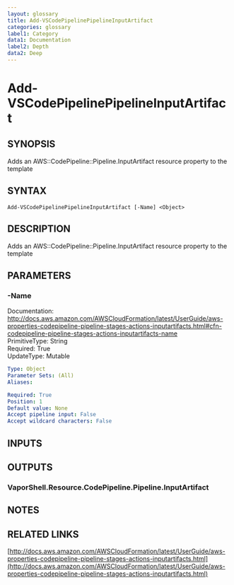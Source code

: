 ```yaml
---
layout: glossary
title: Add-VSCodePipelinePipelineInputArtifact
categories: glossary
label1: Category
data1: Documentation
label2: Depth
data2: Deep
---
```


# Add-VSCodePipelinePipelineInputArtifact

## SYNOPSIS
Adds an AWS::CodePipeline::Pipeline.InputArtifact resource property to the template

## SYNTAX

```
Add-VSCodePipelinePipelineInputArtifact [-Name] <Object>
```

## DESCRIPTION
Adds an AWS::CodePipeline::Pipeline.InputArtifact resource property to the template

## PARAMETERS

### -Name
Documentation: http://docs.aws.amazon.com/AWSCloudFormation/latest/UserGuide/aws-properties-codepipeline-pipeline-stages-actions-inputartifacts.html#cfn-codepipeline-pipeline-stages-actions-inputartifacts-name    
PrimitiveType: String    
Required: True    
UpdateType: Mutable

```yaml
Type: Object
Parameter Sets: (All)
Aliases: 

Required: True
Position: 1
Default value: None
Accept pipeline input: False
Accept wildcard characters: False
```

## INPUTS

## OUTPUTS

### VaporShell.Resource.CodePipeline.Pipeline.InputArtifact

## NOTES

## RELATED LINKS

[http://docs.aws.amazon.com/AWSCloudFormation/latest/UserGuide/aws-properties-codepipeline-pipeline-stages-actions-inputartifacts.html](http://docs.aws.amazon.com/AWSCloudFormation/latest/UserGuide/aws-properties-codepipeline-pipeline-stages-actions-inputartifacts.html)

